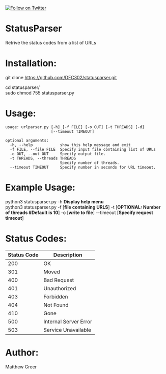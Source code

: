 [![Follow on Twitter](https://img.shields.io/twitter/follow/Vail__.svg?logo=twitter)](https://twitter.com/Vail__)

# StatusParser
Retrive the status codes from a list of URLs

# Installation:
git clone https://github.com/DFC302/statusparser.git

cd statusparser/ \
sudo chmod 755 statusparser.py

# Usage:
```
usage: urlparser.py [-h] [-f FILE] [-o OUT] [-t THREADS] [-d]
                    [--timeout TIMEOUT]

optional arguments:
  -h, --help            show this help message and exit
  -f FILE, --file FILE  Specify input file containing list of URLs
  -o OUT, --out OUT     Specify output file.
  -t THREADS, --threads THREADS
                        Specify number of threads.
  --timeout TIMEOUT     Specify number in seconds for URL timeout.
```

# Example Usage:
python3 statusparser.py -h **Display help menu** \
python3 statusparser.py -f [**file containing URLS**] -t [**OPTIONAL: Number of threads #Default is 10**] -o [**write to file**] --timeout [**Specify request timeout**]

# Status Codes:
| Status Code | Description |
| --- | --- |
| 200 | OK |
| 301 | Moved |
| 400 | Bad Request |
| 401 | Unauthorized |
| 403 | Forbidden |
| 404 | Not Found |
| 410 | Gone |
| 500 | Internal Server Error |
| 503 | Service Unavailable |

# Author:
Matthew Greer

